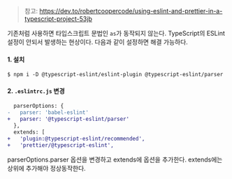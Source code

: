 > 참고: https://dev.to/robertcoopercode/using-eslint-and-prettier-in-a-typescript-project-53jb

기존처럼 사용하면 타입스크립트 문법인 `as`가 동작되지 않는다. TypeScript의 ESLint 설정이 안되서 발생하는 현상이다. 다음과 같이 설정하면 해결 가능하다.

#### 1. 설치
```
$ npm i -D @typescript-eslint/eslint-plugin @typescript-eslint/parser
```

#### 2. `.eslintrc.js` 변경
```diff
  parserOptions: {
-   parser: 'babel-eslint'
+   parser: '@typescript-eslint/parser'
  },
  extends: [
+   'plugin:@typescript-eslint/recommended',
+   'prettier/@typescript-eslint',
```

parserOptions.parser 옵션을 변경하고 extends에 옵션을 추가한다. extends에는 상위에 추가해야 정상동작한다.